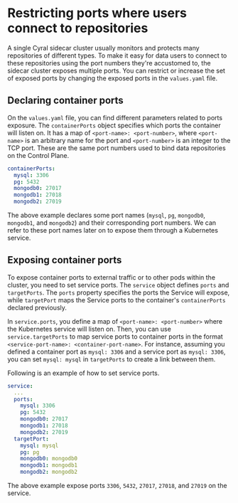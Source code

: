 # Restricting ports where users connect to repositories

A single Cyral sidecar cluster usually monitors and protects many
repositories of different types. To make it easy for data users to
connect to these repositories using the port numbers they're
accustomed to, the sidecar cluster exposes multiple ports.
You can restrict or increase the set of exposed ports by changing
the exposed ports in the `values.yaml` file.

## Declaring container ports

On the `values.yaml` file, you can find different parameters related
to ports exposure. The `containerPorts` object specifies which ports
the container will listen on. It has a map of `<port-name>: <port-number>`,
where `<port-name>` is an arbitrary name for the port and `<port-number>`
is an integer to the TCP port. These are the same port numbers used to bind
data repositories on the Control Plane.

```yaml
containerPorts:
  mysql: 3306
  pg: 5432
  mongodb0: 27017
  mongodb1: 27018
  mongodb2: 27019
```

The above example declares some port names (`mysql`, `pg`, `mongodb0`, `mongodb1`,
and `mongodb2`) and their corresponding port numbers. We can refer to these port
names later on to expose them through a Kubernetes service.

## Exposing container ports

To expose container ports to external traffic or to other pods within the cluster, you need to set
service ports. The `service` object defines `ports` and `targetPorts`. The `ports` property specifies
the ports the Service will expose, while `targetPort` maps the Service ports to the container's
`containerPorts` declared previously.

In `service.ports`, you define a map of `<port-name>: <port-number>` where the Kubernetes service
will listen on. Then, you can use `service.targetPorts` to map service ports to container ports
in the format `<service-port-name>: <container-port-name>`. For instance, assuming you defined a
container port as `mysql: 3306` and a service port as `mysql: 3306`, you can set `mysql: mysql`
in `targetPorts` to create a link between them.

Following is an example of how to set service ports.

```yaml
service:
  ...
  ports:
    mysql: 3306
    pg: 5432
    mongodb0: 27017
    mongodb1: 27018
    mongodb2: 27019
  targetPort:
    mysql: mysql
    pg: pg
    mongodb0: mongodb0
    mongodb1: mongodb1
    mongodb2: mongodb2
```

The above example expose ports `3306`, `5432`, `27017`, `27018`, and `27019` on the service.
